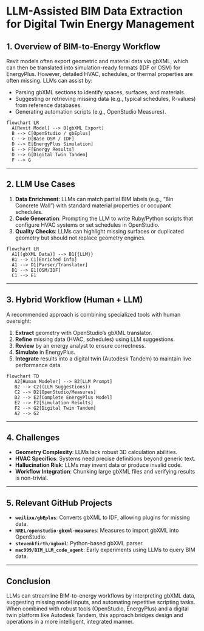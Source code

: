 # LLM-Assisted BIM Data Extraction for Digital Twin Energy Management

## 1. Overview of BIM-to-Energy Workflow

Revit models often export geometric and material data via gbXML, which can then be translated into simulation-ready formats (IDF or OSM) for EnergyPlus. However, detailed HVAC, schedules, or thermal properties are often missing. LLMs can assist by:
- Parsing gbXML sections to identify spaces, surfaces, and materials.
- Suggesting or retrieving missing data (e.g., typical schedules, R-values) from reference databases.
- Generating automation scripts (e.g., OpenStudio Measures).

```mermaid
flowchart LR
  A[Revit Model] --> B[gbXML Export]
  B --> C[OpenStudio / gbEplus]
  C --> D[Base OSM / IDF]
  D --> E[EnergyPlus Simulation]
  E --> F[Energy Results]
  D --> G[Digital Twin Tandem]
  F --> G
````

---

## 2. LLM Use Cases

1. **Data Enrichment**: LLMs can match partial BIM labels (e.g., “8in Concrete Wall”) with standard material properties or occupant schedules.
2. **Code Generation**: Prompting the LLM to write Ruby/Python scripts that configure HVAC systems or set schedules in OpenStudio.
3. **Quality Checks**: LLMs can highlight missing surfaces or duplicated geometry but should not replace geometry engines.

```mermaid
flowchart LR
  A1[(gbXML Data)] --> B1{{LLM}}
  B1 --> C1[Enriched Info]
  A1 --> D1[Parser/Translator]
  D1 --> E1[OSM/IDF]
  C1 --> E1
```

---

## 3. Hybrid Workflow (Human + LLM)

A recommended approach is combining specialized tools with human oversight:

1. **Extract** geometry with OpenStudio’s gbXML translator.
2. **Refine** missing data (HVAC, schedules) using LLM suggestions.
3. **Review** by an energy analyst to ensure correctness.
4. **Simulate** in EnergyPlus.
5. **Integrate** results into a digital twin (Autodesk Tandem) to maintain live performance data.

```mermaid
flowchart TD
   A2[Human Modeler] --> B2[LLM Prompt]
   B2 --> C2((LLM Suggestions))
   C2 --> D2[OpenStudio/Measures]
   D2 --> E2[Complete EnergyPlus Model]
   E2 --> F2[Simulation Results]
   F2 --> G2[Digital Twin Tandem]
   A2 --> G2
```

---

## 4. Challenges

* **Geometry Complexity**: LLMs lack robust 3D calculation abilities.
* **HVAC Specifics**: Systems need precise definitions beyond generic text.
* **Hallucination Risk**: LLMs may invent data or produce invalid code.
* **Workflow Integration**: Chunking large gbXML files and verifying results is non-trivial.

---

## 5. Relevant GitHub Projects

* **`weilixu/gbEplus`**: Converts gbXML to IDF, allowing plugins for missing data.
* **`NREL/openstudio-gbxml-measures`**: Measures to import gbXML into OpenStudio.
* **`stevenkfirth/xgbxml`**: Python-based gbXML parser.
* **`mac999/BIM_LLM_code_agent`**: Early experiments using LLMs to query BIM data.

---

## Conclusion

LLMs can streamline BIM-to-energy workflows by interpreting gbXML data, suggesting missing model inputs, and automating repetitive scripting tasks. When combined with robust tools (OpenStudio, EnergyPlus) and a digital twin platform like Autodesk Tandem, this approach bridges design and operations in a more intelligent, integrated manner.

